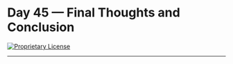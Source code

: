 # Day 45 — Final Thoughts and Conclusion

[![Proprietary License](https://img.shields.io/badge/license-proprietary-red.svg)](../LICENSE)

---

